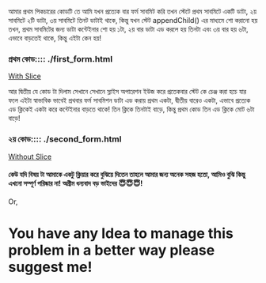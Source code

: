 <!-- Git Repository :  `https://github.com/AmirWorkplace/LWS-DISCORD-HELP.git` -->
<!-- Git Branch Name : `slice-in-js` -->

আমার প্রথম পিকচারের কোডটি তে আমি যখন প্রত্যেক বার ফর্ম সাবমিট করি তখন স্টেটে
প্রথম সাবমিটে একটি ডাটা, ২য় সাবমিটে ২টি ডাটা, ৩য় সাবমিটে তিনট ডাটাই থাকে, কিন্তু
যখন স্টেট appendChild() এর মাধ্যমে শো করানো হয় তখন, প্রথম সাবমিটের জন্য ডাটা
কন্টেইনার শো হয় ১টা, ২য় বার ডাটা এড করলে হয় তিনটা এবং ৩য় বার হয় ৬টা, এভাবে
বাড়তেই থাকে, কিন্তু এইটা কেন হয়!

### প্রথম কোড:::: ./first_form.html

<a href='./first_form.html'>With Slice</a>

আর দ্বিতীয় যে কোড টা দিলাম সেখানে সেখানে স্লাইস অপারেশন ইউজ করে প্রতেকবার স্টেট
কে চেঞ্জ করা হচে যার ফলে এইটা স্বাভাবিক ভাবেই প্রথবার ফর্ম সাবমিশন ডাটা এড করায়
প্রথম একটা, দ্বীতীয় বারেও একটা, এভাবে প্রত্যেক এড ক্লিকেই একটা করে কন্টেইনার
বাড়তে থাকে! তিন ক্লিকে তিনটাই বাড়ে, কিন্তু প্রথম কোড তিন এড ক্লিকে মোট ৬টা বাড়ে!

### ২য় কোড:::: ./second_form.html

<a href='./second_form.html'>Without Slice</a>

#### কেউ যদি বিষয় টা আমাকে একটু ক্লিয়ার করে বুঝিয়ে দিতেন তাহলে আমার জন্য অনেক সহজ হতো, আমিও বুঝি কিন্তু এখনো সম্পূর্ণ পরিষ্কার না! অগ্রীম ধন্যবাদ বড় ভাইদের 😇😇😇!

Or,

# You have any Idea to manage this problem in a better way please suggest me!
